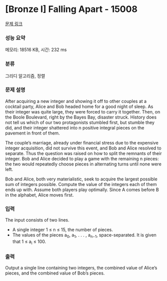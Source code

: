 # [Bronze I] Falling Apart - 15008 

[문제 링크](https://www.acmicpc.net/problem/15008) 

### 성능 요약

메모리: 18516 KB, 시간: 232 ms

### 분류

그리디 알고리즘, 정렬

### 문제 설명

<p>After acquiring a new integer and showing it off to other couples at a cocktail party, Alice and Bob headed home for a good night of sleep. As their integer was quite large, they were forced to carry it together. Then, on the Boole Boulevard, right by the Bayes Bay, disaster struck. History does not tell us which of our two protagonists stumbled first, but stumble they did, and their integer shattered into n positive integral pieces on the pavement in front of them.</p>

<p>The couple’s marriage, already under financial stress due to the expensive integer acquisition, did not survive this event, and Bob and Alice resolved to separate. Thus the question was raised on how to split the remnants of their integer. Bob and Alice decided to play a game with the remaining n pieces: the two would repeatedly choose pieces in alternating turns until none were left.</p>

<p>Bob and Alice, both very materialistic, seek to acquire the largest possible sum of integers possible. Compute the value of the integers each of them ends up with. Assume both players play optimally. Since A comes before B in the alphabet, Alice moves first.</p>

### 입력 

 <p>The input consists of two lines.</p>

<ul>
	<li>A single integer 1 ≤ n ≤ 15, the number of pieces.</li>
	<li>The values of the pieces a<sub>0</sub>, a<sub>1</sub>, . . . , a<sub>n−1</sub>, space-separated. It is given that 1 ≤ a<sub>i</sub> ≤ 100.</li>
</ul>

### 출력 

 <p>Output a single line containing two integers, the combined value of Alice’s pieces, and the combined value of Bob’s pieces.</p>

